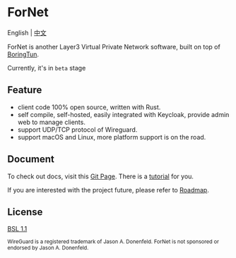 # ForNet


English | [中文](./README_CN.md)

ForNet is another Layer3 Virtual Private Network software, built on top of [BoringTun](https://github.com/cloudflare/boringtun).

Currently, it's in `beta` stage

## Feature
- client code 100% open source, written with Rust.
- self compile, self-hosted, easily integrated with Keycloak, provide admin web to manage clients.
- support UDP/TCP protocol of Wireguard.
- support macOS and Linux, more platform support is on the road.


## Document
To check out docs, visit this [Git Page](https://fornetcode.github.io/documentation). There is a [tutorial](https://fornetcode.github.io/documentation/guide/quick-start) for you.

If you are interested with the project future, please refer to [Roadmap](https://fornetcode.github.io/documentation/plan).

## License
[BSL 1.1](https://github.com/fornetcode/fornet/blob/main/LICENSE)

<sub>WireGuard is a registered trademark of Jason A. Donenfeld. ForNet is not sponsored or endorsed by Jason A. Donenfeld.</sub>